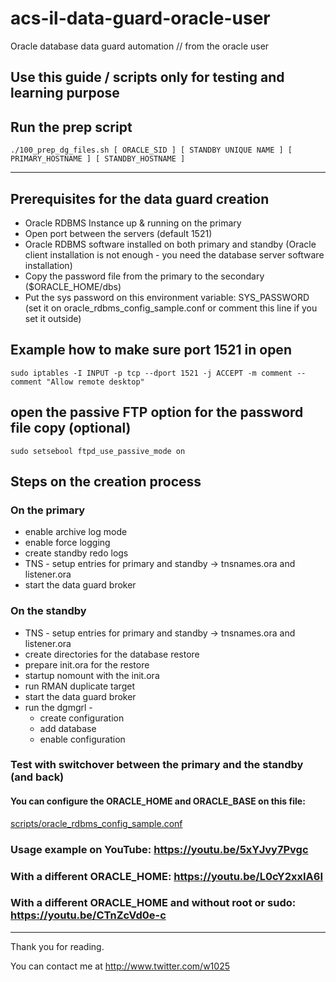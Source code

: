 # acs-il-data-guard-oracle-user
Oracle database data guard automation // from the oracle user


## Use this guide / scripts only for testing and learning purpose

## Run the prep script
```
./100_prep_dg_files.sh [ ORACLE_SID ] [ STANDBY UNIQUE NAME ] [ PRIMARY_HOSTNAME ] [ STANDBY_HOSTNAME ]
```

---
## Prerequisites for the data guard creation

* Oracle RDBMS Instance up & running on the primary
* Open port between the servers (default 1521)
* Oracle RDBMS software installed on both primary and standby (Oracle client installation is not enough - you need the database server software installation)
* Copy the password file from the primary to the secondary ($ORACLE_HOME/dbs)
* Put the sys password on this environment variable: SYS_PASSWORD (set it on oracle_rdbms_config_sample.conf or comment this line if you set it outside)


## Example how to make sure port 1521 in open  

```  
sudo iptables -I INPUT -p tcp --dport 1521 -j ACCEPT -m comment --comment "Allow remote desktop"

```  

## open the passive FTP option for the password file copy (optional)
```
sudo setsebool ftpd_use_passive_mode on

```

## Steps on the creation process

### On the primary

* enable archive log mode
* enable force logging
* create standby redo logs
* TNS - setup entries for primary and standby -> tnsnames.ora and listener.ora
* start the data guard broker

### On the standby

* TNS - setup entries for primary and standby -> tnsnames.ora and listener.ora
* create directories for the database restore
* prepare init.ora for the restore
* startup nomount with the init.ora
* run RMAN duplicate target
* start the data guard broker
* run the dgmgrl -    
  * create configuration
  * add database
  * enable configuration  

### Test with switchover between the primary and the standby (and back)  

#### You can configure the ORACLE_HOME and ORACLE_BASE on this file:    
[scripts/oracle_rdbms_config_sample.conf](https://github.com/yanivharpaz/ACS-IL-Oracle-RDBMS-Data-Guard/blob/main/scripts/oracle_rdbms_config_sample.conf)


### Usage example on YouTube: https://youtu.be/5xYJvy7Pvgc
### With a different ORACLE_HOME: https://youtu.be/L0cY2xxIA6I
### With a different ORACLE_HOME and without root or sudo: https://youtu.be/CTnZcVd0e-c  


---
Thank you for reading.  
  
You can contact me at http://www.twitter.com/w1025
  

